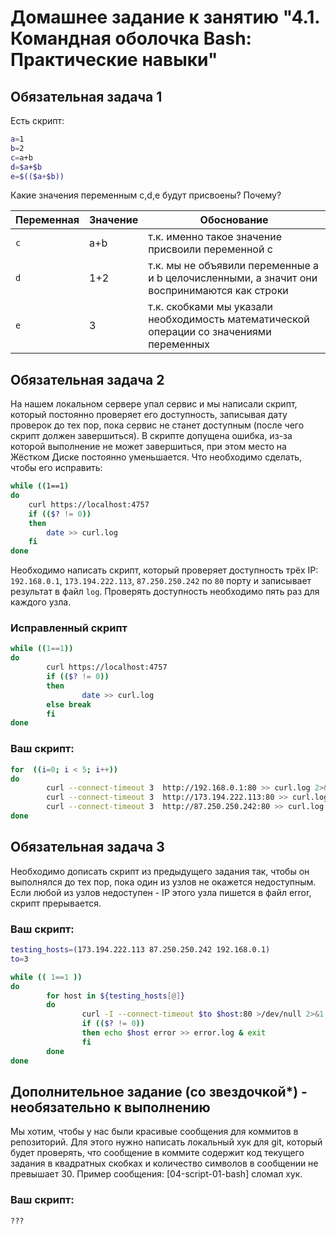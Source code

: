# Домашнее задание к занятию "4.1. Командная оболочка Bash: Практические навыки"

## Обязательная задача 1

Есть скрипт:
```bash
a=1
b=2
c=a+b
d=$a+$b
e=$(($a+$b))
```

Какие значения переменным c,d,e будут присвоены? Почему?

| Переменная  | Значение | Обоснование |
| ------------- | ------------- | ------------- |
| `c`  | a+b | т.к. именно такое значение присвоили переменной с |
| `d`  | 1+2 | т.к. мы не объявили переменные a и b целочисленными, а значит они воспринимаются как строки  |
| `e`  | 3 | т.к. скобками мы указали необходимость математической операции со значениями переменных |


## Обязательная задача 2
На нашем локальном сервере упал сервис и мы написали скрипт, который постоянно проверяет его доступность, записывая дату проверок до тех пор, пока сервис не станет доступным (после чего скрипт должен завершиться). В скрипте допущена ошибка, из-за которой выполнение не может завершиться, при этом место на Жёстком Диске постоянно уменьшается. Что необходимо сделать, чтобы его исправить:
```bash
while ((1==1)
do
	curl https://localhost:4757
	if (($? != 0))
	then
		date >> curl.log
	fi
done
```

Необходимо написать скрипт, который проверяет доступность трёх IP: `192.168.0.1`, `173.194.222.113`, `87.250.250.242` по `80` порту и записывает результат в файл `log`. Проверять доступность необходимо пять раз для каждого узла.

### Исправленный скрипт

```bash
while ((1==1))
do
        curl https://localhost:4757
        if (($? != 0))
        then
                date >> curl.log
        else break
        fi
done
```

### Ваш скрипт:
```bash
for  ((i=0; i < 5; i++))
do
        curl --connect-timeout 3  http://192.168.0.1:80 >> curl.log 2>&1
        curl --connect-timeout 3  http://173.194.222.113:80 >> curl.log 2>&1
        curl --connect-timeout 3  http://87.250.250.242:80 >> curl.log 2>&1     
done
```

## Обязательная задача 3
Необходимо дописать скрипт из предыдущего задания так, чтобы он выполнялся до тех пор, пока один из узлов не окажется недоступным. Если любой из узлов недоступен - IP этого узла пишется в файл error, скрипт прерывается.

### Ваш скрипт:
```bash
testing_hosts=(173.194.222.113 87.250.250.242 192.168.0.1)
to=3

while (( 1==1 ))
do  
        for host in ${testing_hosts[@]}
        do
                curl -I --connect-timeout $to $host:80 >/dev/null 2>&1
                if (($? != 0))
                then echo $host error >> error.log & exit
                fi
        done
done
```

## Дополнительное задание (со звездочкой*) - необязательно к выполнению

Мы хотим, чтобы у нас были красивые сообщения для коммитов в репозиторий. Для этого нужно написать локальный хук для git, который будет проверять, что сообщение в коммите содержит код текущего задания в квадратных скобках и количество символов в сообщении не превышает 30. Пример сообщения: \[04-script-01-bash\] сломал хук.

### Ваш скрипт:
```bash
???
```

